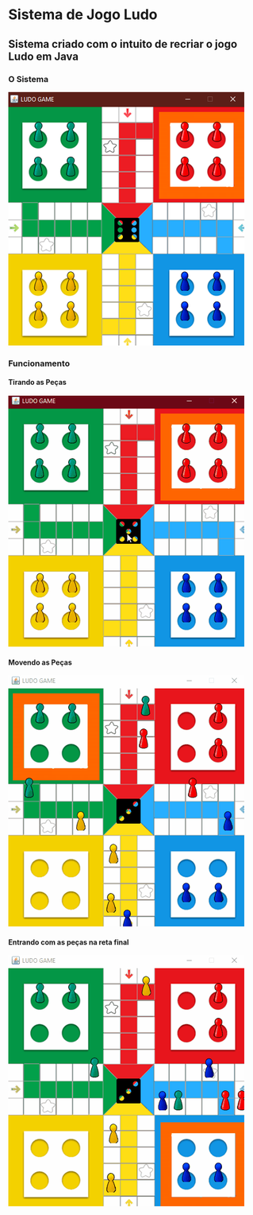 # Sistema de Jogo Ludo

## Sistema criado com o intuito de recriar o jogo Ludo em Java

### O Sistema

![Imagem do Sistema](https://github.com/WilliamDCGomes/Ludo-Game/blob/master/filesReadme/imagem1.png)

### Funcionamento

#### Tirando as Peças
![Tirando Peças](https://github.com/WilliamDCGomes/Ludo-Game/blob/master/filesReadme/gif1.gif)

#### Movendo as Peças
![Movendo as Peças](https://github.com/WilliamDCGomes/Ludo-Game/blob/master/filesReadme/gif2.gif)

#### Entrando com as peças na reta final
![Peças na Reta Final](https://github.com/WilliamDCGomes/Ludo-Game/blob/master/filesReadme/gif3.gif)
